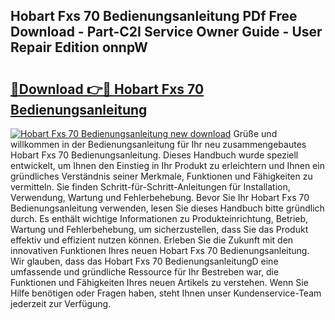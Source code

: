 ## Hobart Fxs 70 Bedienungsanleitung PDf Free Download - Part-C2I Service Owner Guide - User Repair Edition onnpW

# <h2><a href="http://df56je.blite.top/?on=Hobart+Fxs+70+Bedienungsanleitung">🔗Download 👉🔴 Hobart Fxs 70 Bedienungsanleitung</a></h2>

[![Hobart Fxs 70 Bedienungsanleitung new download](https://i.imgur.com/lujVjoI.png)](http://df56je.blite.top/?on=Hobart+Fxs+70+Bedienungsanleitung)
Grüße und willkommen in der Bedienungsanleitung für Ihr neu zusammengebautes Hobart Fxs 70 Bedienungsanleitung. Dieses Handbuch wurde speziell entwickelt, um Ihnen den Einstieg in Ihr Produkt zu erleichtern und Ihnen ein gründliches Verständnis seiner Merkmale, Funktionen und Fähigkeiten zu vermitteln. Sie finden Schritt-für-Schritt-Anleitungen für Installation, Verwendung, Wartung und Fehlerbehebung. Bevor Sie Ihr Hobart Fxs 70 Bedienungsanleitung verwenden, lesen Sie dieses Handbuch bitte gründlich durch. Es enthält wichtige Informationen zu Produkteinrichtung, Betrieb, Wartung und Fehlerbehebung, um sicherzustellen, dass Sie das Produkt effektiv und effizient nutzen können. Erleben Sie die Zukunft mit den innovativen Funktionen Ihres neuen Hobart Fxs 70 Bedienungsanleitung. Wir glauben, dass das Hobart Fxs 70 BedienungsanleitungD eine umfassende und gründliche Ressource für Ihr Bestreben war, die Funktionen und Fähigkeiten Ihres neuen Artikels zu verstehen. Wenn Sie Hilfe benötigen oder Fragen haben, steht Ihnen unser Kundenservice-Team jederzeit zur Verfügung.
